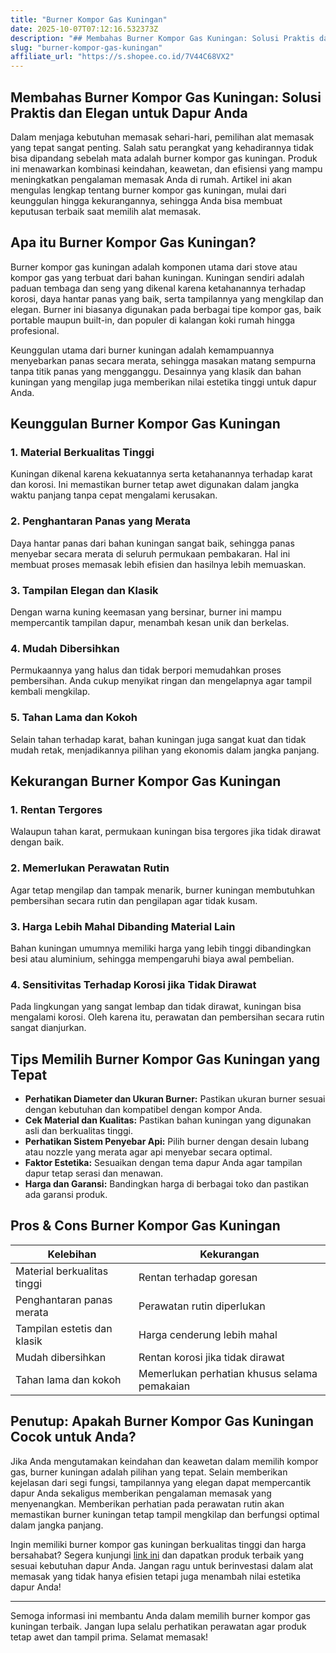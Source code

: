 ```yaml
---
title: "Burner Kompor Gas Kuningan"
date: 2025-10-07T07:12:16.532373Z
description: "## Membahas Burner Kompor Gas Kuningan: Solusi Praktis dan Elegan untuk Dapur Anda..."
slug: "burner-kompor-gas-kuningan"
affiliate_url: "https://s.shopee.co.id/7V44C68VX2"
---
```

## Membahas Burner Kompor Gas Kuningan: Solusi Praktis dan Elegan untuk Dapur Anda

Dalam menjaga kebutuhan memasak sehari-hari, pemilihan alat memasak yang tepat sangat penting. Salah satu perangkat yang kehadirannya tidak bisa dipandang sebelah mata adalah burner kompor gas kuningan. Produk ini menawarkan kombinasi keindahan, keawetan, dan efisiensi yang mampu meningkatkan pengalaman memasak Anda di rumah. Artikel ini akan mengulas lengkap tentang burner kompor gas kuningan, mulai dari keunggulan hingga kekurangannya, sehingga Anda bisa membuat keputusan terbaik saat memilih alat memasak.

## Apa itu Burner Kompor Gas Kuningan?

Burner kompor gas kuningan adalah komponen utama dari stove atau kompor gas yang terbuat dari bahan kuningan. Kuningan sendiri adalah paduan tembaga dan seng yang dikenal karena ketahanannya terhadap korosi, daya hantar panas yang baik, serta tampilannya yang mengkilap dan elegan. Burner ini biasanya digunakan pada berbagai tipe kompor gas, baik portable maupun built-in, dan populer di kalangan koki rumah hingga profesional.

Keunggulan utama dari burner kuningan adalah kemampuannya menyebarkan panas secara merata, sehingga masakan matang sempurna tanpa titik panas yang mengganggu. Desainnya yang klasik dan bahan kuningan yang mengilap juga memberikan nilai estetika tinggi untuk dapur Anda.

## Keunggulan Burner Kompor Gas Kuningan

### 1. Material Berkualitas Tinggi
Kuningan dikenal karena kekuatannya serta ketahanannya terhadap karat dan korosi. Ini memastikan burner tetap awet digunakan dalam jangka waktu panjang tanpa cepat mengalami kerusakan.

### 2. Penghantaran Panas yang Merata
Daya hantar panas dari bahan kuningan sangat baik, sehingga panas menyebar secara merata di seluruh permukaan pembakaran. Hal ini membuat proses memasak lebih efisien dan hasilnya lebih memuaskan.

### 3. Tampilan Elegan dan Klasik
Dengan warna kuning keemasan yang bersinar, burner ini mampu mempercantik tampilan dapur, menambah kesan unik dan berkelas.

### 4. Mudah Dibersihkan
Permukaannya yang halus dan tidak berpori memudahkan proses pembersihan. Anda cukup menyikat ringan dan mengelapnya agar tampil kembali mengkilap.

### 5. Tahan Lama dan Kokoh
Selain tahan terhadap karat, bahan kuningan juga sangat kuat dan tidak mudah retak, menjadikannya pilihan yang ekonomis dalam jangka panjang.

## Kekurangan Burner Kompor Gas Kuningan

### 1. Rentan Tergores
Walaupun tahan karat, permukaan kuningan bisa tergores jika tidak dirawat dengan baik.

### 2. Memerlukan Perawatan Rutin
Agar tetap mengilap dan tampak menarik, burner kuningan membutuhkan pembersihan secara rutin dan pengilapan agar tidak kusam.

### 3. Harga Lebih Mahal Dibanding Material Lain
Bahan kuningan umumnya memiliki harga yang lebih tinggi dibandingkan besi atau aluminium, sehingga mempengaruhi biaya awal pembelian.

### 4. Sensitivitas Terhadap Korosi jika Tidak Dirawat
Pada lingkungan yang sangat lembap dan tidak dirawat, kuningan bisa mengalami korosi. Oleh karena itu, perawatan dan pembersihan secara rutin sangat dianjurkan.

## Tips Memilih Burner Kompor Gas Kuningan yang Tepat

- **Perhatikan Diameter dan Ukuran Burner:** Pastikan ukuran burner sesuai dengan kebutuhan dan kompatibel dengan kompor Anda.
- **Cek Material dan Kualitas:** Pastikan bahan kuningan yang digunakan asli dan berkualitas tinggi.
- **Perhatikan Sistem Penyebar Api:** Pilih burner dengan desain lubang atau nozzle yang merata agar api menyebar secara optimal.
- **Faktor Estetika:** Sesuaikan dengan tema dapur Anda agar tampilan dapur tetap serasi dan menawan.
- **Harga dan Garansi:** Bandingkan harga di berbagai toko dan pastikan ada garansi produk.

## Pros & Cons Burner Kompor Gas Kuningan

| Kelebihan                                   | Kekurangan                                             |
|----------------------------------------------|--------------------------------------------------------|
| Material berkualitas tinggi                | Rentan terhadap goresan                                |
| Penghantaran panas merata                  | Perawatan rutin diperlukan                            |
| Tampilan estetis dan klasik                 | Harga cenderung lebih mahal                          |
| Mudah dibersihkan                          | Rentan korosi jika tidak dirawat                     |
| Tahan lama dan kokoh                        | Memerlukan perhatian khusus selama pemakaian         |

## Penutup: Apakah Burner Kompor Gas Kuningan Cocok untuk Anda?

Jika Anda mengutamakan keindahan dan keawetan dalam memilih kompor gas, burner kuningan adalah pilihan yang tepat. Selain memberikan kejelasan dari segi fungsi, tampilannya yang elegan dapat mempercantik dapur Anda sekaligus memberikan pengalaman memasak yang menyenangkan. Memberikan perhatian pada perawatan rutin akan memastikan burner kuningan tetap tampil mengkilap dan berfungsi optimal dalam jangka panjang.

Ingin memiliki burner kompor gas kuningan berkualitas tinggi dan harga bersahabat? Segera kunjungi [link ini](https://s.shopee.co.id/7V44C68VX2) dan dapatkan produk terbaik yang sesuai kebutuhan dapur Anda. Jangan ragu untuk berinvestasi dalam alat memasak yang tidak hanya efisien tetapi juga menambah nilai estetika dapur Anda!

---

Semoga informasi ini membantu Anda dalam memilih burner kompor gas kuningan terbaik. Jangan lupa selalu perhatikan perawatan agar produk tetap awet dan tampil prima. Selamat memasak!